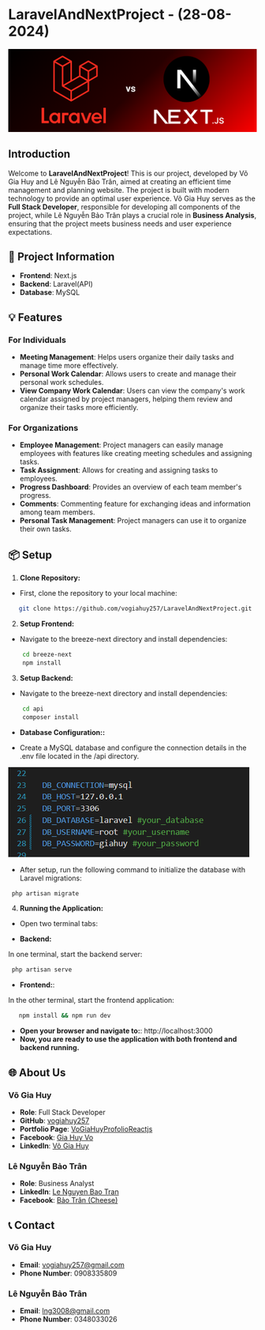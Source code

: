 # LaravelAndNextProject - (28-08-2024)

![LaravelAndNextProject Banner](LaravelxNext.png)

## Introduction

Welcome to **LaravelAndNextProject**! This is our project, developed by Võ Gia Huy and Lê Nguyễn Bảo Trân, aimed at creating an efficient time management and planning website. The project is built with modern technology to provide an optimal user experience. Võ Gia Huy serves as the **Full Stack Developer**, responsible for developing all components of the project, while Lê Nguyễn Bảo Trân plays a crucial role in **Business Analysis**, ensuring that the project meets business needs and user experience expectations.


## 🚀 **Project Information**

- **Frontend**: Next.js
- **Backend**: Laravel(API)
- **Database**: MySQL

## 💡 **Features**

### **For Individuals**

- **Meeting Management**: Helps users organize their daily tasks and manage time more effectively.
- **Personal Work Calendar**: Allows users to create and manage their personal work schedules.
- **View Company Work Calendar**: Users can view the company's work calendar assigned by project managers, helping them review and organize their tasks more efficiently.

### **For Organizations**

- **Employee Management**: Project managers can easily manage employees with features like creating meeting schedules and assigning tasks.
- **Task Assignment**: Allows for creating and assigning tasks to employees.
- **Progress Dashboard**: Provides an overview of each team member's progress.
- **Comments**: Commenting feature for exchanging ideas and information among team members.
- **Personal Task Management**: Project managers can use it to organize their own tasks.



## 📦 **Setup**

1. **Clone Repository:**

- First, clone the repository to your local machine:

```bash
   git clone https://github.com/vogiahuy257/LaravelAndNextProject.git
```

2. **Setup Frontend:**

- Navigate to the breeze-next directory and install dependencies:

```bash
    cd breeze-next
    npm install
```

3. **Setup Backend:**

- Navigate to the breeze-next directory and install dependencies:

```bash
    cd api
    composer install
```

- **Database Configuration::**

- Create a MySQL database and configure the connection details in the .env file located in the /api directory.

 ![alt text](image.png)

- After setup, run the following command to initialize the database with Laravel migrations:

```bash
 php artisan migrate
```

4. **Running the Application:**

- Open two terminal tabs:
 
- **Backend:**

In one terminal, start the backend server:

```bash
 php artisan serve
```

- **Frontend:**: 

In the other terminal, start the frontend application:

```bash
   npm install && npm run dev
```
 
- **Open your browser and navigate to:**: http://localhost:3000
- **Now, you are ready to use the application with both frontend and backend running.**

## 🌐 **About Us**

### **Võ Gia Huy**

- **Role**: Full Stack Developer
- **GitHub**: [vogiahuy257](https://github.com/vogiahuy257)
- **Portfolio Page**: [VoGiaHuyProfolioReactjs](https://vogiahuy257.github.io/VoGiaHuyProfolioReactjs/)
- **Facebook**: [Gia Huy Vo](https://www.facebook.com/profile.php?id=100023020324055)
- **LinkedIn**: [Võ Gia Huy](https://www.linkedin.com/in/v%C3%B5-gia-huy-2045352bb/)

### **Lê Nguyễn Bảo Trân**

- **Role**: Business Analyst
- **LinkedIn**: [Le Nguyen Bao Tran](https://www.linkedin.com/in/lenbtr/)
- **Facebook**: [Bảo Trân (Cheese)](https://www.facebook.com/profile.php?id=61552261400890)

## 📞 **Contact**

### **Võ Gia Huy**
  - **Email**: [vogiahuy257@gmail.com](mailto:vogiahuy257@gmail.com)
  - **Phone Number**: 0908335809

### **Lê Nguyễn Bảo Trân**
  - **Email**: [lng3008@gmail.com](mailto:bao.tran@example.com)
  - **Phone Number**: 0348033026


